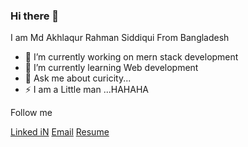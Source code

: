 ### Hi there 👋
I am Md Akhlaqur Rahman Siddiqui 
From Bangladesh 

- 🔭 I’m currently working on mern stack development
- 🌱 I’m currently learning Web development
- 💬 Ask me about curicity...
- ⚡ I am a Little man ...HAHAHA

Follow me

[Linked iN]( https://www.linkedin.com/in/md-akhlaqur-rahman-siddiqui-syum-832510139/) [Email](arssyum@gmail.com) [Resume](https://drive.google.com/file/d/1XiHTlmnzSzbeufW1lXE-L_ane6XJYbpp/view?fbclid=IwAR30jIwCQHO9be92WyYIsYwY3Izfs8U88-RJALNSmnItRxElg42P8fTebNE)





